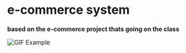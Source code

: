 # e-commerce system
 
<p>
<b>based on the e-commerce project thats going on the class</b>
</p>

![GIF Example](https://media1.tenor.com/m/GdujAJYPt2cAAAAC/anime-store.gif)
